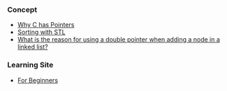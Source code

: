 ### Concept

- [Why C has Pointers](http://duramecho.com/ComputerInformation/WhyCPointers.html)
- [Sorting with STL](http://www.dreamincode.net/forums/topic/319433-stl-algorithms-tutorial-1-using-sort/)
- [What is the reason for using a double pointer when adding a node in a linked list?
](https://stackoverflow.com/questions/7271647/what-is-the-reason-for-using-a-double-pointer-when-adding-a-node-in-a-linked-lis)

### Learning Site

- [For Beginners](https://www.codesdope.com/practice/)